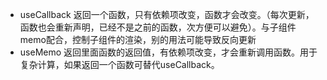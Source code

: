 + useCallback 返回一个函数，只有依赖项改变，函数才会改变。（每次更新，函数也会重新声明，已经不是之前的函数，次方便可以避免）。与子组件memo配合，控制子组件的渲染，别的用法可能导致反向更新
+ useMemo 返回里面函数的返回值，有依赖项改变，才会重新调用函数。用于复杂计算，如果返回一个函数可替代useCallback。
